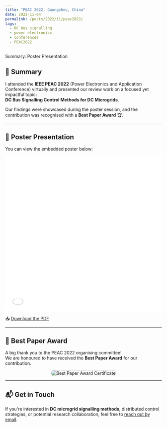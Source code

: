 ```yaml
---
title: "PEAC 2022, Guangzhou, China"
date: 2022-11-04
permalink: /posts/2022/11/peac2022/
tags:
  - DC bus signalling
  - power electronics
  - conferences
  - PEAC2022
---
```


Summary: Poster Presentation


## 🧾 Summary

I attended the **IEEE PEAC 2022** (Power Electronics and Application Conference) virtually and presented our review work on a focused yet impactful topic:  
**DC Bus Signalling Control Methods for DC Microgrids**.

Our findings were showcased during the poster session, and the contribution was recognised with a **Best Paper Award** 🏆.

---

## 📌 Poster Presentation

You can view the embedded poster below:

<iframe src="/files/PEAC2022_poster.pdf" width="100%" height="500" frameborder="0"></iframe>

📥 [Download the PDF](/files/PEAC2022_poster.pdf)

---

## 🏅 Best Paper Award

A big thank you to the PEAC 2022 organising committee!  
We are honoured to have received the **Best Paper Award** for our contribution.

<div style="text-align: center;">
  <img src="/images/timeline/PEAC2022_certificate.jpg" alt="Best Paper Award Certificate" style="max-width: 500px; border: 1px solid #ccc; border-radius: 8px;" />
</div>

---

## 📬 Get in Touch

If you're interested in **DC microgrid signalling methods**, distributed control strategies, or potential research collaboration, feel free to [reach out by email](mailto:fulong.li@ieee.org).
